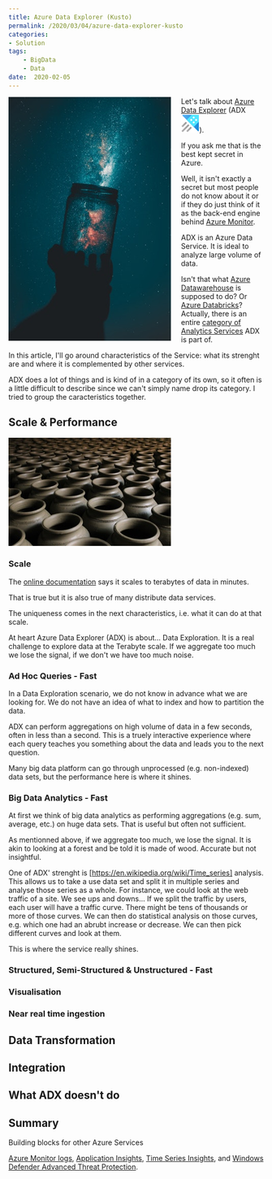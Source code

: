 ```yaml
---
title: Azure Data Explorer (Kusto)
permalink: /2020/03/04/azure-data-explorer-kusto
categories:
- Solution
tags:
    - BigData
    - Data
date:  2020-02-05
---
```

<img style="float:left;padding-right:20px;" title="From pexels.com" src="/assets/posts/2020/1/azure-data-explorer-kusto/silhouette-of-person-holding-glass-mason-jar-1274260.jpg" />

Let's talk about [Azure Data Explorer](https://docs.microsoft.com/en-us/azure/data-explorer/data-explorer-overview) (ADX ![ADX](/assets/posts/2020/1/azure-data-explorer-kusto/logo-analytics-145-Azure-Data-Explorer-Clusters.svg)).

If you ask me that is the best kept secret in Azure.

Well, it isn't exactly a secret but most people do not know about it or if they do just think of it as the back-end engine behind [Azure Monitor](https://docs.microsoft.com/en-us/azure/azure-monitor/overview).

ADX is an Azure Data Service.  It is ideal to analyze large volume of data.

Isn't that what [Azure Datawarehouse](https://vincentlauzon.com/2016/07/31/how-does-azure-data-warehouse-scale/) is supposed to do?  Or [Azure Databricks](https://vincentlauzon.com/2017/12/18/azure-databricks-getting-started/)?  Actually, there is an entire [category of Analytics Services](https://azure.microsoft.com/en-us/services/#analytics) ADX is part of.

In this article, I'll go around characteristics of the Service:  what its strenght are and where it is complemented by other services.

ADX does a lot of things and is kind of in a category of its own, so it often is a little difficult to describe since we can't simply name drop its category.  I tried to group the caracteristics together.

## Scale & Performance

![Scale](/assets/posts/2020/1/azure-data-explorer-kusto/photo-of-clay-jars-3692053.jpg)

### Scale

The [online documentation](https://docs.microsoft.com/en-us/azure/data-explorer/data-explorer-overview#what-makes-azure-data-explorer-unique) says it scales to terabytes of data in minutes.

That is true but it is also true of many distribute data services.

The uniqueness comes in the next characteristics, i.e. what it can do at that scale.

At heart Azure Data Explorer (ADX) is about...  Data Exploration.  It is a real challenge to explore data at the Terabyte scale.  If we aggregate too much we lose the signal, if we don't we have too much noise.

### Ad Hoc Queries - Fast

In a Data Exploration scenario, we do not know in advance what we are looking for.  We do not have an idea of what to index and how to partition the data.

ADX can perform aggregations on high volume of data in a few seconds, often in less than a second.  This is a truely interactive experience where each query teaches you something about the data and leads you to the next question.

Many big data platform can go through unprocessed (e.g. non-indexed) data sets, but the performance here is where it shines.

### Big Data Analytics - Fast

At first we think of big data analytics as performing aggregations (e.g. sum, average, etc.) on huge data sets.  That is useful but often not sufficient.

As mentionned above, if we aggregate too much, we lose the signal.  It is akin to looking at a forest and be told it is made of wood.  Accurate but not insightful.

One of ADX' strenght is [https://en.wikipedia.org/wiki/Time_series] analysis.  This allows us to take a use data set and split it in multiple series and analyse those series as a whole.  For instance, we could look at the web traffic of a site.  We see ups and downs...  If we split the traffic by users, each user will have a traffic curve.  There might be tens of thousands or more of those curves.  We can then do statistical analysis on those curves, e.g. which one had an abrubt increase or decrease.  We can then pick different curves and look at them.

This is where the service really shines.

### Structured, Semi-Structured & Unstructured - Fast

### Visualisation

### Near real time ingestion

## Data Transformation

## Integration

## What ADX doesn't do

## Summary

Building blocks for other Azure Services

[Azure Monitor logs](https://docs.microsoft.com/en-us/azure/azure-monitor/overview), [Application Insights](https://docs.microsoft.com/en-us/azure/azure-monitor/app/app-insights-overview), [Time Series Insights](https://docs.microsoft.com/en-us/azure/time-series-insights/time-series-insights-update-overview), and [Windows Defender Advanced Threat Protection](https://docs.microsoft.com/en-us/windows/security/threat-protection/microsoft-defender-atp/microsoft-defender-advanced-threat-protection).

